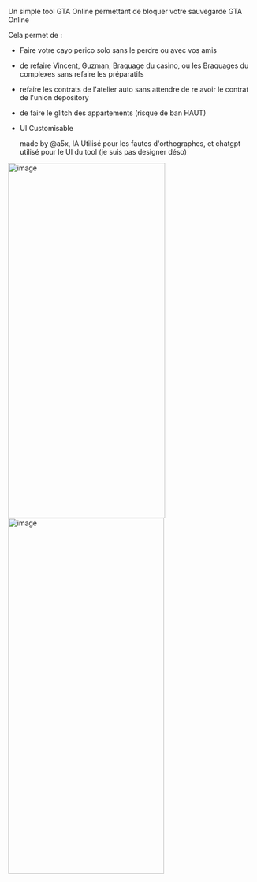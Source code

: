 Un simple tool GTA Online permettant de bloquer votre sauvegarde GTA Online

Cela permet de :

- Faire votre cayo perico solo sans le perdre ou avec vos amis
- de refaire Vincent, Guzman, Braquage du casino, ou les Braquages du complexes sans refaire les préparatifs
- refaire les contrats de l'atelier auto sans attendre de re avoir le contrat de l'union depository
- de faire le glitch des appartements (risque de ban HAUT)

- UI Customisable

  made by @a5x, IA Utilisé pour les fautes d'orthographes, et chatgpt utilisé pour le UI du tool (je suis pas designer déso)
<img width="318" height="720" alt="image" src="https://github.com/user-attachments/assets/eff8b5fc-e966-4700-84b5-dd836924e088" />
<img width="316" height="722" alt="image" src="https://github.com/user-attachments/assets/5a53d285-e1b5-4525-8d97-4a172079064d" />
